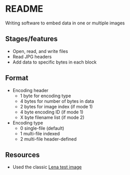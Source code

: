 # README

Writing software to embed data in one or multiple images

## Stages/features

* Open, read, and write files 
* Read JPG headers
* Add data to specific bytes in each block

## Format

* Encoding header
  * 1 byte for encoding type
  * 4 bytes for number of bytes in data
  * 2 bytes for image index (if mode 1)
  * 4 byte encoding ID (if mode 1)
  * X byte filename list (if mode 2)
* Encoding type
  * 0 single-file (default)
  * 1 multi-file indexed
  * 2 multi-file header-defined

## Resources

* Used the classic [Lena test image](https://www.ece.rice.edu/~wakin/images/lenaTest1.jpg)
